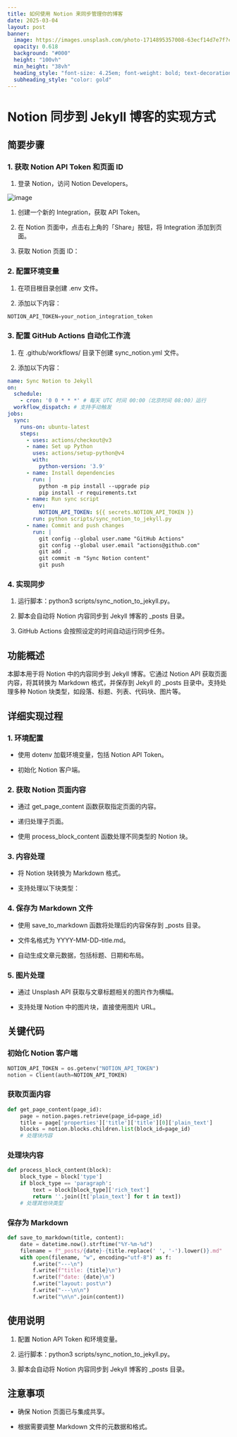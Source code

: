 ```yaml
---
title: 如何使用 Notion 来同步管理你的博客
date: 2025-03-04
layout: post
banner:
  image: https://images.unsplash.com/photo-1714895357008-63ecf14d7e7f?crop=entropy&cs=tinysrgb&fit=max&fm=jpg&ixid=M3w2OTIwMzJ8MHwxfHJhbmRvbXx8fHx8fHx8fDE3NDEwOTc5NDF8&ixlib=rb-4.0.3&q=80&w=1080
  opacity: 0.618
  background: "#000"
  height: "100vh"
  min_height: "38vh"
  heading_style: "font-size: 4.25em; font-weight: bold; text-decoration: underline"
  subheading_style: "color: gold"
---
```


# Notion 同步到 Jekyll 博客的实现方式

## 简要步骤

### 1. 获取 Notion API Token 和页面 ID

1. 登录 Notion，访问 Notion Developers。

![image](https://prod-files-secure.s3.us-west-2.amazonaws.com/a7a0cc5a-89b9-4cda-8686-1fba0ca52f40/d19c1afe-dea5-4312-9333-786b0ba83054/image.png?X-Amz-Algorithm=AWS4-HMAC-SHA256&X-Amz-Content-Sha256=UNSIGNED-PAYLOAD&X-Amz-Credential=ASIAZI2LB466XCW7W5ND%2F20250304%2Fus-west-2%2Fs3%2Faws4_request&X-Amz-Date=20250304T141900Z&X-Amz-Expires=3600&X-Amz-Security-Token=IQoJb3JpZ2luX2VjELb%2F%2F%2F%2F%2F%2F%2F%2F%2F%2FwEaCXVzLXdlc3QtMiJHMEUCIDXxao97OsjeTudR3SDzekWia3zquvAzw4Xbx%2B%2B3Oat%2BAiEAqGfD1LV2C4AfZT0d%2FodQ0HArDjTDFCxi%2BoufrLLu%2BZ8qiAQI7%2F%2F%2F%2F%2F%2F%2F%2F%2F%2F%2FARAAGgw2Mzc0MjMxODM4MDUiDONSsZmkvtKf4PGuRSrcA0d2fpPjxX1xj%2F%2B39dfi2Z3L3x9d6pJdoXK%2ByofCDOds9pxA0skaGoKw1c64aT49yr%2FMOQ54jD1ROPIL3FWuW1wDzsbyZJKKBvP67E7C%2FLyLJy9M%2B7OE%2FhOBKeizgjfb9rD9WJzbtsQFZz3iZpRwTfdRcCzknNpS5PK%2FkF47Y0mtD9xrzw6m17FS39a2K%2BrAu%2FKNb0Mc5cy67NDvUJhad2ZeGWS08WUtzw1tiLjQvTx21SnIh%2B1%2F8f%2BYuCFEnAkSHvcYuZbueodb0S2DKXHZM79Mu7vYnrQ9pfyEMsCBjcfSm63IYchTww9ToqDaDt41guhVvDGiHV%2BABMOdrRswZmuhQStm4kn5slrozYs1tLI4c4N30s58oPvw5sdeF6Ccihg14HJt1m3JAbtCfyhqb0tfnIIcmiSRnr7YEmnQyM9NdHDzego1MNFhi0%2FfzjX1t2erToKXSzxVXacGfrH0gIn4FgUL1DbkvPMWh9PUPxf0Bz%2Be%2BM3FeDkp%2FItkJPLF8fufCB2s%2B6r0sAZPISFVdpUYztp4IcE9TehDGa3JWnQhQjgV7RkhTJnDR9PS4MGcm%2FGA7vLBxgUyd8EMYTW7J7qL0PpEaNX2OSnY6r8xiypd4WGI3LUzwWpXNTgjMPKLnL4GOqUBGrRSTlGc9holFeWSYWjT8q8FRo0Km7v93IqszB%2FYf55LOjR7HfIa1bP%2BYKraU4IubQf9HHXUAYelJnCRiySFpfzhnmw4mrElhCQ3eVD8k7EWQFlkjHisWI0BsuI5zvTAv9DljVrRthz2fBaJAhcWWzxXqkSzPWtbXB9MbjH23NTWe5NGBglcPc0bF7xHeb5K1d5hjyWiQu2s2S4SZjq3dc4PckKt&X-Amz-Signature=db9237631c715da8ffa79f218a2459effdd005242a645c76e6c5f65c284306d3&X-Amz-SignedHeaders=host&x-id=GetObject)

1. 创建一个新的 Integration，获取 API Token。

1. 在 Notion 页面中，点击右上角的「Share」按钮，将 Integration 添加到页面。

1. 获取 Notion 页面 ID：


### 2. 配置环境变量

1. 在项目根目录创建 .env 文件。

1. 添加以下内容：

```javascript
NOTION_API_TOKEN=your_notion_integration_token
```

### 3. 配置 GitHub Actions 自动化工作流

1. 在 .github/workflows/ 目录下创建 sync_notion.yml 文件。

1. 添加以下内容：

```yaml
name: Sync Notion to Jekyll
on:
  schedule:
    - cron: '0 0 * * *' # 每天 UTC 时间 00:00（北京时间 08:00）运行
  workflow_dispatch: # 支持手动触发
jobs:
  sync:
    runs-on: ubuntu-latest
    steps:
      - uses: actions/checkout@v3
      - name: Set up Python
        uses: actions/setup-python@v4
        with:
          python-version: '3.9'
      - name: Install dependencies
        run: |
          python -m pip install --upgrade pip
          pip install -r requirements.txt
      - name: Run sync script
        env:
          NOTION_API_TOKEN: ${{ secrets.NOTION_API_TOKEN }}
        run: python scripts/sync_notion_to_jekyll.py
      - name: Commit and push changes
        run: |
          git config --global user.name "GitHub Actions"
          git config --global user.email "actions@github.com"
          git add .
          git commit -m "Sync Notion content"
          git push
```

### 4. 实现同步

1. 运行脚本：python3 scripts/sync_notion_to_jekyll.py。

1. 脚本会自动将 Notion 内容同步到 Jekyll 博客的 _posts 目录。

1. GitHub Actions 会按照设定的时间自动运行同步任务。

## 功能概述

本脚本用于将 Notion 中的内容同步到 Jekyll 博客。它通过 Notion API 获取页面内容，将其转换为 Markdown 格式，并保存到 Jekyll 的 _posts 目录中。支持处理多种 Notion 块类型，如段落、标题、列表、代码块、图片等。

## 详细实现过程

### 1. 环境配置

- 使用 dotenv 加载环境变量，包括 Notion API Token。

- 初始化 Notion 客户端。

### 2. 获取 Notion 页面内容

- 通过 get_page_content 函数获取指定页面的内容。

- 递归处理子页面。

- 使用 process_block_content 函数处理不同类型的 Notion 块。

### 3. 内容处理

- 将 Notion 块转换为 Markdown 格式。

- 支持处理以下块类型：


### 4. 保存为 Markdown 文件

- 使用 save_to_markdown 函数将处理后的内容保存到 _posts 目录。

- 文件名格式为 YYYY-MM-DD-title.md。

- 自动生成文章元数据，包括标题、日期和布局。

### 5. 图片处理

- 通过 Unsplash API 获取与文章标题相关的图片作为横幅。

- 支持处理 Notion 中的图片块，直接使用图片 URL。

## 关键代码

### 初始化 Notion 客户端

```python
NOTION_API_TOKEN = os.getenv("NOTION_API_TOKEN")
notion = Client(auth=NOTION_API_TOKEN)
```

### 获取页面内容

```python
def get_page_content(page_id):
    page = notion.pages.retrieve(page_id=page_id)
    title = page['properties']['title']['title'][0]['plain_text']
    blocks = notion.blocks.children.list(block_id=page_id)
    # 处理块内容
```

### 处理块内容

```python
def process_block_content(block):
    block_type = block['type']
    if block_type == 'paragraph':
        text = block[block_type]['rich_text']
        return ''.join([t['plain_text'] for t in text])
    # 处理其他块类型
```

### 保存为 Markdown

```python
def save_to_markdown(title, content):
    date = datetime.now().strftime("%Y-%m-%d")
    filename = f"_posts/{date}-{title.replace(' ', '-').lower()}.md"
    with open(filename, "w", encoding="utf-8") as f:
        f.write("---\n")
        f.write(f"title: {title}\n")
        f.write(f"date: {date}\n")
        f.write("layout: post\n")
        f.write("---\n\n")
        f.write("\n\n".join(content))
```

## 使用说明

1. 配置 Notion API Token 和环境变量。

1. 运行脚本：python3 scripts/sync_notion_to_jekyll.py。

1. 脚本会自动将 Notion 内容同步到 Jekyll 博客的 _posts 目录。

## 注意事项

- 确保 Notion 页面已与集成共享。

- 根据需要调整 Markdown 文件的元数据和格式。